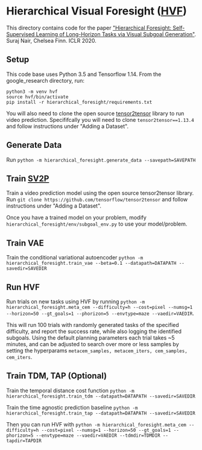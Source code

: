 # Hierarchical Visual Foresight ([HVF](https://sites.google.com/stanford.edu/hvf))

This directory contains code for the paper
["Hierarchical Foresight: Self-Supervised Learning of Long-Horizon Tasks via Visual Subgoal Generation"](https://arxiv.org/abs/1909.05829). 
Suraj Nair, Chelsea Finn. ICLR 2020.

## Setup

This code base uses Python 3.5 and Tensorflow 1.14.
From the google_research directory, run:

```
python3 -m venv hvf
source hvf/bin/activate
pip install -r hierarchical_foresight/requirements.txt
```

You will also need to clone the open source [tensor2tensor](https://github.com/tensorflow/tensor2tenso) library to run video prediction. Specififcally you will need to clone `tensor2tensor==1.13.4` and follow instructions under "Adding a Dataset".

## Generate Data
Run `python -m hierarchical_foresight.generate_data --savepath=SAVEPATH`

## Train [SV2P](https://arxiv.org/abs/1710.11252)
Train a video prediction model using the open source tensor2tensor library.
Run `git clone https://github.com/tensorflow/tensor2tensor` and follow instructions
under "Adding a Dataset".

Once you have a trained model on your problem, modify `hierarchical_foresight/env/subgoal_env.py` to use your model/problem. 

## Train VAE
Train the conditional variational autoencoder
`python -m hierarchical_foresight.train_vae --beta=0.1 --datapath=DATAPATH --savedir=SAVEDIR`

## Run HVF

Run trials on new tasks using HVF by running
`python -m hierarchical_foresight.meta_cem --difficulty=h --cost=pixel --numsg=1 --horizon=50 --gt_goals=1 --phorizon=5 --envtype=maze --vaedir=VAEDIR`.

This will run 100 trials with randomly generated tasks of the specified difficulty, and report the success rate, while also logging the identified subgoals. Using the default planning parameters each trial takes ~5 minutes, and can be adjusted to search over more or less samples by setting the hyperparams `metacem_samples, metacem_iters, cem_samples, cem_iters`.

## Train TDM, TAP (Optional)

Train the temporal distance cost function
`python -m hierarchical_foresight.train_tdm --datapath=DATAPATH --savedir=SAVEDIR`

Train the time agnostic prediction baseline
`python -m hierarchical_foresight.train_tap --datapath=DATAPATH --savedir=SAVEDIR`

Then you can run HVF with 
`python -m hierarchical_foresight.meta_cem --difficulty=h --cost=pixel --numsg=1 --horizon=50 --gt_goals=1 --phorizon=5 --envtype=maze --vaedir=VAEDIR --tdmdir=TDMDIR --tapdir=TAPDIR`


